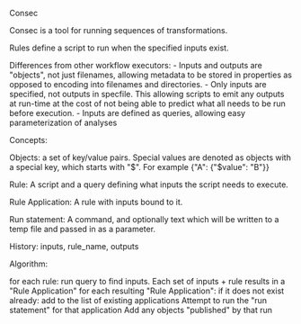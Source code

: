 Consec

Consec is a tool for running sequences of transformations.

Rules define a script to run when the specified inputs exist.

Differences from other workflow executors:
    - Inputs and outputs are "objects", not just filenames, allowing metadata to be stored in properties as opposed to encoding into filenames and directories.
    - Only inputs are specified, not outputs in specfile. This allowing scripts to emit any outputs at run-time at the cost of not being able to predict what all needs to be run before execution.
    - Inputs are defined as queries, allowing easy parameterization of analyses

Concepts:

Objects: a set of key/value pairs.  Special values are denoted as objects with a special key, which starts with "$".  For example {"A": {"$value": "B"}}

Rule: A script and a query defining what inputs the script needs to execute.

Rule Application: A rule with inputs bound to it.

Run statement: A command, and optionally text which will be written to a temp file and passed in as a parameter.

History: inputs, rule_name, outputs

Algorithm:

for each rule:
  run query to find inputs.  Each set of inputs + rule results in a "Rule Application"
  for each resulting "Rule Application":
    if it does not exist already:
      add to the list of existing applications
      Attempt to run the "run statement" for that application
      Add any objects "published" by that run      